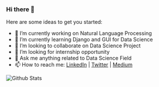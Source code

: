### Hi there 👋

Here are some ideas to get you started:

- 🔭 I’m currently working on Natural Language Processing
- 🌱 I’m currently learning Django and GUI for Data Science
- 👯 I’m looking to collaborate on Data Science Project
- 🤔 I’m looking for internship opportunity
- 💬 Ask me anything related to Data Science Field
- 📫 How to reach me: [LinkedIn](https://www.linkedin.com/in/mohit-radadiya-55b7a7149/) | [Twitter](https://twitter.com/radadiyamohit90) | [Medium](https://medium.com/@radadiyamohit)

![Github Stats](https://github-readme-stats.vercel.app/api?username=radadiyamohit81&show_icons=true&hide_border=true)
